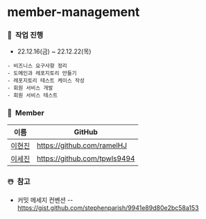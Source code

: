 # member-management

### 🎅&nbsp;&nbsp;작업 진행
- 22.12.16(금) ~ 22.12.22(목)
```
- 비즈니스 요구사항 정리
- 도메인과 레포지토리 만들기
- 레포지토리 테스트 케이스 작성
- 회원 서비스 개발
- 회원 서비스 테스트
```

### 🎄&nbsp;&nbsp;Member
|이름|GitHub|
|--|--|
|[이현진](https://github.com/ramelHJ)| https://github.com/ramelHJ |
|[이세진](https://github.com/tpwls9494)| https://github.com/tpwls9494 |


### ☃️&nbsp;&nbsp;참고
- 커밋 메세지 컨벤션
 -- https://gist.github.com/stephenparish/9941e89d80e2bc58a153
